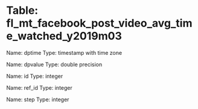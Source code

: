 Table: fl_mt_facebook_post_video_avg_time_watched_y2019m03
==========================================================

Name: dptime
Type: timestamp with time zone

Name: dpvalue
Type: double precision

Name: id
Type: integer

Name: ref_id
Type: integer

Name: step
Type: integer

